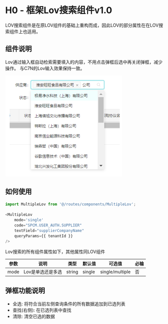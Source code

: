 # H0 - 框架Lov搜索组件v1.0

LOV搜索组件是在原LOV组件的基础上重构而成，因此LOV的部分属性在在LOV搜索组件上也适用。



## 组件说明

Lov通过输入框自动检索需要填入的内容，不用点击弹框后选中再关闭弹框，减少操作。
与C7N的Lov输入效果保持一致。

![H0-SearchLov](./assets/H0-SearchLov.png)



## 如何使用

```javascript
import MultipleLov from '@/routes/components/MultipleLov';

<MultipleLov
    mode='single'
    code="SPCM.USER_AUTH.SUPPLIER"
    textField="supplierCompanyName"
    queryParams={{ tenantId }}
/>
```

Lov搜索的所有组件属性如下，其他属性同LOV组件

| 参数 | 说明              | 类型   | 默认值 | 可选值          | 必输 |
| ---- | ----------------- | ------ | ------ | --------------- | ---- |
| mode | Lov是单选还是多选 | string | single | single/multiple | 否   |



## 弹框功能说明

- 全选: 将符合当前左侧查询条件的所有数据追加到已选列表
- 查找(右侧): 在已选列表中查找
- 清除: 清空已选的数据